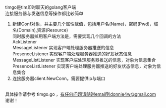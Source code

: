 timgo是tim即时聊天的golang客户端 <br/>
连接服务器与发送信息等操作都比较简单 <br/> 
1. 新建Conf对象，并主要几个属性赋值，包括用户名(Name)，密码(Pwd)，域名(Domain),资源(Resource) <br/>
   同时服务器掉用客户端方法是，需要实现几个回调的方法 <br/>
   AckListener   <br/>
   MessageListener  		实现客户端处理服务器推送的信息   <br/>
   PresenceListener 		实现客户端处理服务器推送的好友状态信息   <br/>
   MessageListListener		实现客户端处理服务器推送的信息，对象为信息集合   <br/>
   PresenceListListener		实现客户端处理服务器推送的好友状态信息，对象为信息集合  <br/>
2. 连接服务器client.NewConn，需要提供ip与端口  <br/> <br/>
 
具体操作请参考 timgo.go  ，有任何问题请随时email到donnie4w@gmail.com 谢谢！
   